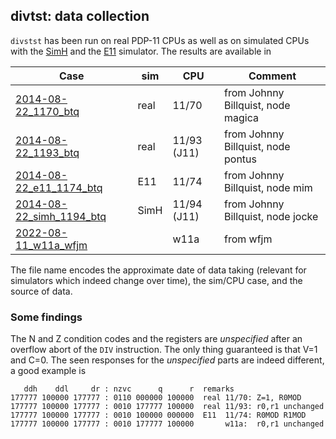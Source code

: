 ## divtst: data collection

`divstst` has been run on real PDP-11 CPUs as well as on simulated CPUs
with the [SimH](http://simh.trailing-edge.com/) and the
[E11](http://www.dbit.com/) simulator.
The results are available in

| Case      | sim | CPU | Comment |
| --------- | --- | --- | ------- |
| [2014-08-22_1170_btq](2014-08-22_1170_btq.log)    | real | 11/70 | from Johnny Billquist, node magica |
| [2014-08-22_1193_btq](2014-08-22_1170_btq.log)    | real | 11/93 (J11) | from Johnny Billquist, node pontus |
| [2014-08-22_e11_1174_btq](2014-08-22_e11_1174_btq.log)    | E11 | 11/74 | from Johnny Billquist, node mim |
| [2014-08-22_simh_1194_btq](2014-08-22_simh_1194_btq.log)  | SimH | 11/94 (J11) | from Johnny Billquist, node jocke |
| [2022-08-11_w11a_wfjm](2022-08-11_w11a_wfjm.log)  |  | w11a | from wfjm |

The file name encodes the approximate date of data taking (relevant for
simulators which indeed change over time), the sim/CPU case, and the source
of data.

### Some findings
The N and Z condition codes and the registers are _unspecified_ after an
overflow abort of the `DIV` instruction. The only thing guaranteed is
that V=1 and C=0. The seen responses for the _unspecified_ parts
are indeed different, a good example is
```
   ddh    ddl     dr : nzvc      q      r  remarks
177777 100000 177777 : 0110 000000 100000  real 11/70: Z=1, R0MOD
177777 100000 177777 : 0010 177777 100000  real 11/93: r0,r1 unchanged
177777 100000 177777 : 0010 100000 000000  E11  11/74: R0MOD R1MOD
177777 100000 177777 : 0010 177777 100000       w11a:  r0,r1 unchanged
```
